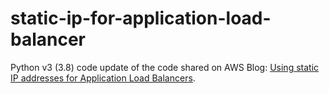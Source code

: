 # static-ip-for-application-load-balancer

Python v3 (3.8) code update of the code shared on AWS Blog: [Using static IP addresses for Application Load Balancers](https://aws.amazon.com/blogs/networking-and-content-delivery/using-static-ip-addresses-for-application-load-balancers/).

